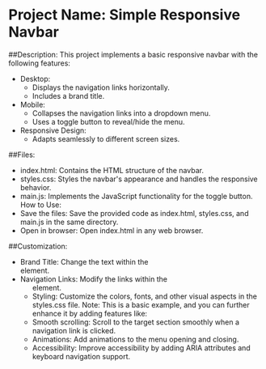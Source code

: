 # Project Name: Simple Responsive Navbar
##Description:
This project implements a basic responsive navbar with the following features:
 * Desktop:
   * Displays the navigation links horizontally.
   * Includes a brand title.
 * Mobile:
   * Collapses the navigation links into a dropdown menu.
   * Uses a toggle button to reveal/hide the menu.
 * Responsive Design:
   * Adapts seamlessly to different screen sizes.

##Files:
 * index.html: Contains the HTML structure of the navbar.
 * styles.css: Styles the navbar's appearance and handles the responsive behavior.
 * main.js: Implements the JavaScript functionality for the toggle button.
How to Use:
 * Save the files: Save the provided code as index.html, styles.css, and main.js in the same directory.
 * Open in browser: Open index.html in any web browser.

##Customization:
 * Brand Title: Change the text within the <div class="brandtitle"> element.
 * Navigation Links: Modify the links within the <ul> element.
 * Styling: Customize the colors, fonts, and other visual aspects in the styles.css file.
Note: This is a basic example, and you can further enhance it by adding features like:
 * Smooth scrolling: Scroll to the target section smoothly when a navigation link is clicked.
 * Animations: Add animations to the menu opening and closing.
 * Accessibility: Improve accessibility by adding ARIA attributes and keyboard navigation support.

